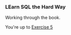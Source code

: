 
### LEarn SQL the Hard Way

Working through the book.

You're up to [Exercise 5](http://sql.learncodethehardway.org/book/ex5.html)
